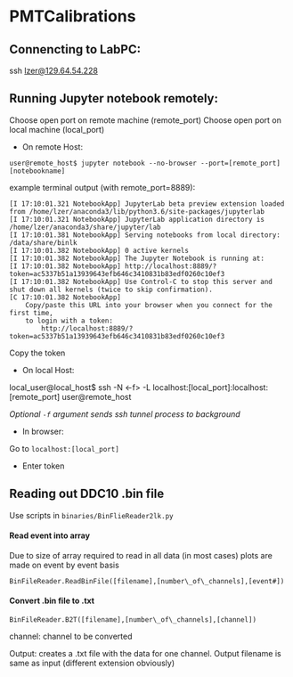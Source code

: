 # PMTCalibrations

## Connencting to LabPC:

ssh lzer@129.64.54.228

## Running Jupyter notebook remotely:

Choose open port on remote machine (remote_port)
Choose open port on local machine (local_port)

- On remote Host:

`user@remote_host$ jupyter notebook --no-browser --port=[remote_port] [notebookname]`

example terminal output (with remote_port=8889): 
```
[I 17:10:01.321 NotebookApp] JupyterLab beta preview extension loaded from /home/lzer/anaconda3/lib/python3.6/site-packages/jupyterlab
[I 17:10:01.321 NotebookApp] JupyterLab application directory is /home/lzer/anaconda3/share/jupyter/lab
[I 17:10:01.381 NotebookApp] Serving notebooks from local directory: /data/share/binlk
[I 17:10:01.382 NotebookApp] 0 active kernels
[I 17:10:01.382 NotebookApp] The Jupyter Notebook is running at:
[I 17:10:01.382 NotebookApp] http://localhost:8889/?token=ac5337b51a13939643efb646c3410831b83edf0260c10ef3
[I 17:10:01.382 NotebookApp] Use Control-C to stop this server and shut down all kernels (twice to skip confirmation).
[C 17:10:01.382 NotebookApp]
    Copy/paste this URL into your browser when you connect for the first time,
    to login with a token:
        http://localhost:8889/?token=ac5337b51a13939643efb646c3410831b83edf0260c10ef3
```

Copy the token

- On local Host:

local_user@local_host$ ssh -N <-f> -L localhost:[local_port]:localhost:[remote_port] user@remote_host

*Optional `-f` argument sends ssh tunnel process to background*

- In browser:

Go to `localhost:[local_port]`

  - Enter token


## Reading out DDC10 .bin file

Use scripts in `binaries/BinFlieReader2lk.py`

#### Read event into array

Due to size of array required to read in all data (in most cases) plots are made on event by event basis

`BinFileReader.ReadBinFile([filename],[number\_of\_channels],[event#])`

#### Convert .bin file to .txt

`BinFileReader.B2T([filename],[number\_of\_channels],[channel])`

channel: channel to be converted

Output: creates a .txt file with the data for one channel. Output filename is same as input (different extension obviously)
